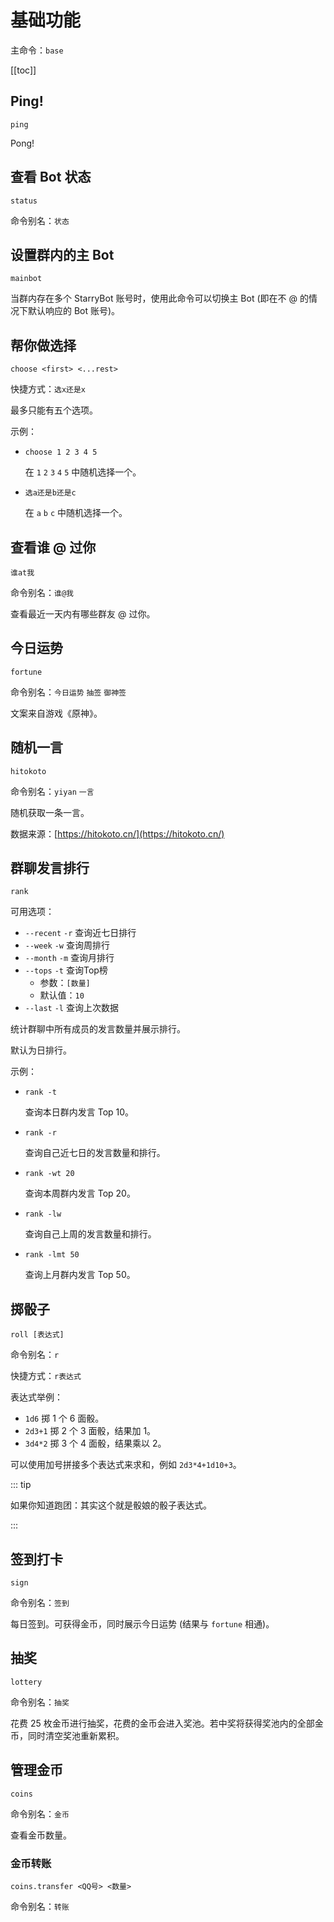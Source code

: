 # 基础功能

主命令：`base`

[[toc]]

## Ping!

```
ping
```

Pong!

## 查看 Bot 状态

```
status
```

命令别名：`状态`

## 设置群内的主 Bot

<p><Badge type="warning" text="群聊" vertical="middle" /></p>

```
mainbot
```

当群内存在多个 StarryBot 账号时，使用此命令可以切换主 Bot (即在不 @ 的情况下默认响应的 Bot 账号)。

## 帮你做选择

```
choose <first> <...rest>
```

快捷方式：`选x还是x` <Badge type="warning" text="需要前缀" vertical="middle" />

最多只能有五个选项。

示例：

- `choose 1 2 3 4 5`

  在 `1` `2` `3` `4` `5` 中随机选择一个。

- `选a还是b还是c`

  在 `a` `b` `c` 中随机选择一个。

## 查看谁 @ 过你

<p><Badge type="warning" text="群聊" vertical="middle" /></p>

```
谁at我
```

命令别名：`谁@我`

查看最近一天内有哪些群友 @ 过你。

## 今日运势

```
fortune
```

命令别名：`今日运势` `抽签` `御神签`

文案来自游戏《原神》。

## 随机一言

```
hitokoto
```

命令别名：`yiyan` `一言`

随机获取一条一言。

数据来源：[https://hitokoto.cn/](https://hitokoto.cn/)

## 群聊发言排行

<p><Badge type="warning" text="群聊" vertical="middle" /></p>

```
rank
```

可用选项：

- `--recent` `-r` 查询近七日排行
- `--week` `-w` 查询周排行
- `--month` `-m` 查询月排行
- `--tops` `-t` 查询Top榜
  - 参数：`[数量]`
  - 默认值：`10`
- `--last` `-l` 查询上次数据

统计群聊中所有成员的发言数量并展示排行。

默认为日排行。

示例：

- `rank -t`

  查询本日群内发言 Top 10。

- `rank -r`

  查询自己近七日的发言数量和排行。

- `rank -wt 20`

  查询本周群内发言 Top 20。

- `rank -lw`

  查询自己上周的发言数量和排行。

- `rank -lmt 50`

  查询上月群内发言 Top 50。

## 掷骰子

```
roll [表达式]
```

命令别名：`r`

快捷方式：`r表达式` <Badge type="warning" text="需要前缀" vertical="middle" />

表达式举例：
- `1d6` 掷 1 个 6 面骰。
- `2d3+1` 掷 2 个 3 面骰，结果加 1。
- `3d4*2` 掷 3 个 4 面骰，结果乘以 2。

可以使用加号拼接多个表达式来求和，例如 `2d3*4+1d10+3`。

::: tip

如果你知道跑团：其实这个就是骰娘的骰子表达式。

:::

## 签到打卡

```
sign
```

命令别名：`签到`

每日签到。可获得金币，同时展示今日运势 (结果与 `fortune` 相通)。

## 抽奖

```
lottery
```

命令别名：`抽奖`

花费 25 枚金币进行抽奖，花费的金币会进入奖池。若中奖将获得奖池内的全部金币，同时清空奖池重新累积。

## 管理金币

```
coins
```

命令别名：`金币`

查看金币数量。

### 金币转账

```
coins.transfer <QQ号> <数量>
```

命令别名：`转账`